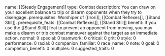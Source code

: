 name: [[Steady Engagement]]
type: Combat
description: You can draw on your excellent balance to trip or disarm opponents when they try to disengage.
prerequisites: Worshiper of [[Irori]], [[Combat Reflexes]], [[Stand Still]].
prerequisite_feats: [[Combat Reflexes]], [[Stand Still]]
benefit: If you use the [[Stand Still]] feat to prevent an opponent from moving, you may make a disarm or trip combat maneuver against the target as an immediate action.
normal: 0
special: 0
teamwork: 0
critical: 0
grit: 0
style: 0
performance: 0
racial: 0
companion_familiar: 0
race_name: 0
note: 0
goal: 0
completion_benefit: 0
multiples: 0
suggested_traits: 0
